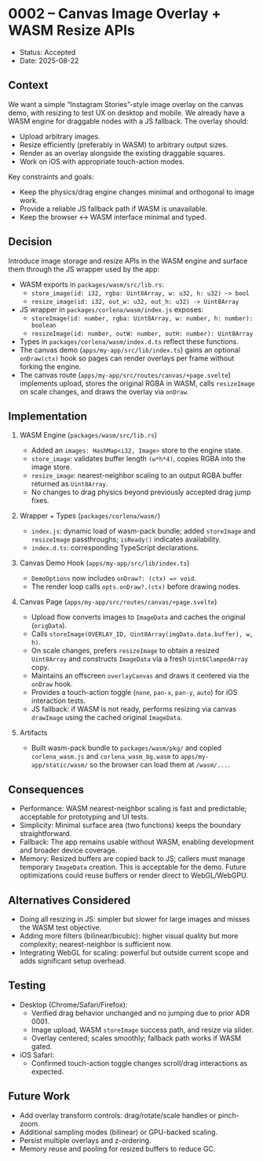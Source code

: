 # 0002 – Canvas Image Overlay + WASM Resize APIs

- Status: Accepted
- Date: 2025-08-22

## Context

We want a simple “Instagram Stories”-style image overlay on the canvas demo, with resizing to test UX on desktop and mobile. We already have a WASM engine for draggable nodes with a JS fallback. The overlay should:

- Upload arbitrary images.
- Resize efficiently (preferably in WASM) to arbitrary output sizes.
- Render as an overlay alongside the existing draggable squares.
- Work on iOS with appropriate touch-action modes.

Key constraints and goals:

- Keep the physics/drag engine changes minimal and orthogonal to image work.
- Provide a reliable JS fallback path if WASM is unavailable.
- Keep the browser <-> WASM interface minimal and typed.

## Decision

Introduce image storage and resize APIs in the WASM engine and surface them through the JS wrapper used by the app:

- WASM exports in `packages/wasm/src/lib.rs`:
  - `store_image(id: i32, rgba: Uint8Array, w: u32, h: u32) -> bool`
  - `resize_image(id: i32, out_w: u32, out_h: u32) -> Uint8Array`
- JS wrapper in `packages/corlena/wasm/index.js` exposes:
  - `storeImage(id: number, rgba: Uint8Array, w: number, h: number): boolean`
  - `resizeImage(id: number, outW: number, outH: number): Uint8Array`
- Types in `packages/corlena/wasm/index.d.ts` reflect these functions.
- The canvas demo (`apps/my-app/src/lib/index.ts`) gains an optional `onDraw(ctx)` hook so pages can render overlays per frame without forking the engine.
- The canvas route (`apps/my-app/src/routes/canvas/+page.svelte`) implements upload, stores the original RGBA in WASM, calls `resizeImage` on scale changes, and draws the overlay via `onDraw`.

## Implementation

1. WASM Engine (`packages/wasm/src/lib.rs`)
   - Added an `images: HashMap<i32, Image>` store to the engine state.
   - `store_image`: validates buffer length `(w*h*4)`, copies RGBA into the image store.
   - `resize_image`: nearest-neighbor scaling to an output RGBA buffer returned as `Uint8Array`.
   - No changes to drag physics beyond previously accepted drag jump fixes.

2. Wrapper + Types (`packages/corlena/wasm/`)
   - `index.js`: dynamic load of wasm-pack bundle; added `storeImage` and `resizeImage` passthroughs; `isReady()` indicates availability.
   - `index.d.ts`: corresponding TypeScript declarations.

3. Canvas Demo Hook (`apps/my-app/src/lib/index.ts`)
   - `DemoOptions` now includes `onDraw?: (ctx) => void`.
   - The render loop calls `opts.onDraw?.(ctx)` before drawing nodes.

4. Canvas Page (`apps/my-app/src/routes/canvas/+page.svelte`)
   - Upload flow converts images to `ImageData` and caches the original (`origData`).
   - Calls `storeImage(OVERLAY_ID, Uint8Array(imgData.data.buffer), w, h)`.
   - On scale changes, prefers `resizeImage` to obtain a resized `Uint8Array` and constructs `ImageData` via a fresh `Uint8ClampedArray` copy.
   - Maintains an offscreen `overlayCanvas` and draws it centered via the `onDraw` hook.
   - Provides a touch-action toggle (`none`, `pan-x`, `pan-y`, `auto`) for iOS interaction tests.
   - JS fallback: if WASM is not ready, performs resizing via canvas `drawImage` using the cached original `ImageData`.

5. Artifacts
   - Built wasm-pack bundle to `packages/wasm/pkg/` and copied `corlena_wasm.js` and `corlena_wasm_bg.wasm` to `apps/my-app/static/wasm/` so the browser can load them at `/wasm/...`.

## Consequences

- Performance: WASM nearest-neighbor scaling is fast and predictable; acceptable for prototyping and UI tests.
- Simplicity: Minimal surface area (two functions) keeps the boundary straightforward.
- Fallback: The app remains usable without WASM, enabling development and broader device coverage.
- Memory: Resized buffers are copied back to JS; callers must manage temporary `ImageData` creation. This is acceptable for the demo. Future optimizations could reuse buffers or render direct to WebGL/WebGPU.

## Alternatives Considered

- Doing all resizing in JS: simpler but slower for large images and misses the WASM test objective.
- Adding more filters (bilinear/bicubic): higher visual quality but more complexity; nearest-neighbor is sufficient now.
- Integrating WebGL for scaling: powerful but outside current scope and adds significant setup overhead.

## Testing

- Desktop (Chrome/Safari/Firefox):
  - Verified drag behavior unchanged and no jumping due to prior ADR 0001.
  - Image upload, WASM `storeImage` success path, and resize via slider.
  - Overlay centered; scales smoothly; fallback path works if WASM gated.
- iOS Safari:
  - Confirmed touch-action toggle changes scroll/drag interactions as expected.

## Future Work

- Add overlay transform controls: drag/rotate/scale handles or pinch-zoom.
- Additional sampling modes (bilinear) or GPU-backed scaling.
- Persist multiple overlays and z-ordering.
- Memory reuse and pooling for resized buffers to reduce GC.
